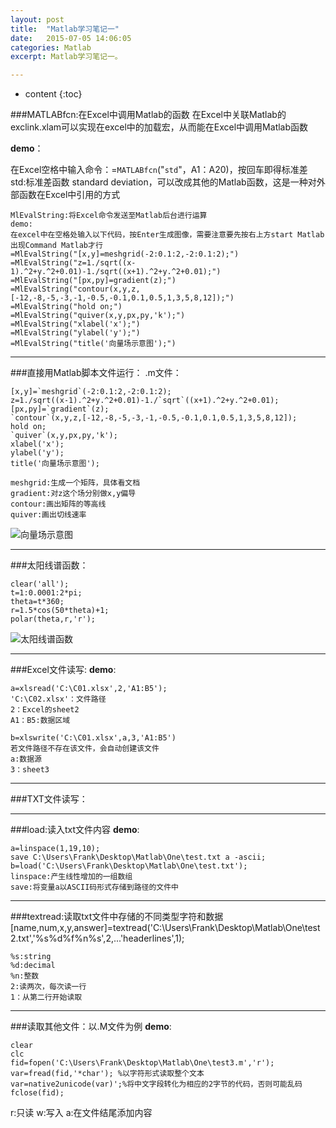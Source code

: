 ```yaml
---
layout: post
title:  "Matlab学习笔记一"
date:   2015-07-05 14:06:05
categories: Matlab
excerpt: Matlab学习笔记一。

---
```

* content
{:toc}



###MATLABfcn:在Excel中调用Matlab的函数
在Excel中关联Matlab的exclink.xlam可以实现在excel中的加载宏，从而能在Excel中调用Matlab函数

**demo**：

在Excel空格中输入命令：=`MATLABfcn`("`std`"，A1：A20)，按回车即得标准差
std:标准差函数 standard deviation，可以改成其他的Matlab函数，这是一种对外部函数在Excel中引用的方式

	MlEvalString:将Excel命令发送至Matlab后台进行运算
	demo:
	在excel中在空格处输入以下代码，按Enter生成图像，需要注意要先按右上方start Matlab出现Command Matlab才行
	=MlEvalString("[x,y]=meshgrid(-2:0.1:2,-2:0.1:2);")
	=MlEvalString("z=1./sqrt((x-1).^2+y.^2+0.01)-1./sqrt((x+1).^2+y.^2+0.01);")
	=MlEvalString("[px,py]=gradient(z);")
	=MlEvalString("contour(x,y,z,[-12,-8,-5,-3,-1,-0.5,-0.1,0.1,0.5,1,3,5,8,12]);")
	=MlEvalString("hold on;")
	=MlEvalString("quiver(x,y,px,py,'k');")
	=MlEvalString("xlabel('x');")
	=MlEvalString("ylabel('y');")
	=MlEvalString("title('向量场示意图');")

---

###直接用Matlab脚本文件运行：
.m文件：

	[x,y]=`meshgrid`(-2:0.1:2,-2:0.1:2);
	z=1./sqrt((x-1).^2+y.^2+0.01)-1./`sqrt`((x+1).^2+y.^2+0.01); 
	[px,py]=`gradient`(z);
	`contour`(x,y,z,[-12,-8,-5,-3,-1,-0.5,-0.1,0.1,0.5,1,3,5,8,12]);
	hold on;
	`quiver`(x,y,px,py,'k');
	xlabel('x');
	ylabel('y');
	title('向量场示意图');

	meshgrid:生成一个矩阵，具体看文档
	gradient:对z这个场分别做x,y偏导
	contour:画出矩阵的等高线
	quiver:画出切线速率

![向量场示意图]({{"/css/matlabpic/e1_001.jpg"=100*20}})

---

###太阳线谱函数：

	clear('all');
	t=1:0.0001:2*pi;
	theta=t*360;
	r=1.5*cos(50*theta)+1;
	polar(theta,r,'r');

![太阳线谱函数]({{"/css/matlabpic/e2_002.jpg"}})

---

###Excel文件读写:
**demo**:

	a=xlsread('C:\C01.xlsx',2,'A1:B5');
	'C:\C02.xlsx'：文件路径
	2：Excel的sheet2
	A1：B5:数据区域

	b=xlswrite('C:\C01.xlsx',a,3,'A1:B5')
	若文件路径不存在该文件，会自动创建该文件
	a:数据源
	3：sheet3

---

###TXT文件读写：

---

###load:读入txt文件内容
**demo**:

	a=linspace(1,19,10);
	save C:\Users\Frank\Desktop\Matlab\One\test.txt a -ascii;
	b=load('C:\Users\Frank\Desktop\Matlab\One\test.txt');
	linspace:产生线性增加的一组数组
	save:将变量a以ASCII码形式存储到路径的文件中

---

###textread:读取txt文件中存储的不同类型字符和数据
	[name,num,x,y,answer]=textread('C:\Users\Frank\Desktop\Matlab\One\test2.txt','%s%d%f%n%s',2,...'headerlines',1);
	
	%s:string
	%d:decimal
	%n:整数
	2:读两次，每次读一行
	1：从第二行开始读取

---

###读取其他文件：以.M文件为例
**demo**:

	clear
	clc
	fid=fopen('C:\Users\Frank\Desktop\Matlab\One\test3.m','r');
	var=fread(fid,'*char'); %以字符形式读取整个文本
	var=native2unicode(var)';%将中文字段转化为相应的2字节的代码，否则可能乱码
	fclose(fid);

r:只读 w:写入 a:在文件结尾添加内容
